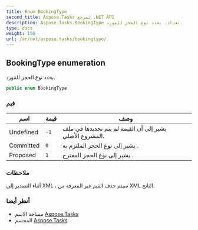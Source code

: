 ```yaml
---
title: Enum BookingType
second_title: Aspose.Tasks لمرجع .NET API
description: Aspose.Tasks.BookingType تعداد. يحدد نوع الحجز للمورد.
type: docs
weight: 150
url: /ar/net/aspose.tasks/bookingtype/
---
```

## BookingType enumeration

يحدد نوع الحجز للمورد.

```csharp
public enum BookingType
```

### قيم

| اسم | قيمة | وصف |
| --- | --- | --- |
| Undefined | `-1` | يشير إلى أن القيمة لم يتم تحديدها في ملف المشروع الأصلي. |
| Committed | `0` | يشير إلى نوع الحجز الملتزم به . |
| Proposed | `1` | يشير إلى نوع الحجز المقترح . |

### ملاحظات

أثناء التصدير إلى XML ، سيتم حذف القيم غير المعرفة من XML الناتج.

### أنظر أيضا

* مساحة الاسم [Aspose.Tasks](../../aspose.tasks/)
* المجسم [Aspose.Tasks](../../)


